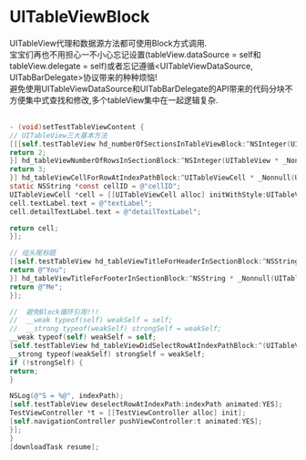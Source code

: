 # UITableViewBlock
UITableView代理和数据源方法都可使用Block方式调用.<br/>
宝宝们再也不用担心一不小心忘记设置(tableView.dataSource = self和tableView.delegate = self)或者忘记遵循<UITableViewDataSource, UITabBarDelegate>协议带来的种种烦恼!<br/>
避免使用UITableViewDataSource和UITabBarDelegate的API带来的代码分块不方便集中式查找和修改,多个tableView集中在一起逻辑复杂.<br/><br/>

```objective-c
- (void)setTestTableViewContent {
// UITableView三大基本方法
[[[self.testTableView hd_numberOfSectionsInTableViewBlock:^NSInteger(UITableView * _Nonnull tableView) {
return 2;
}] hd_tableViewNumberOfRowsInSectionBlock:^NSInteger(UITableView * _Nonnull tableView, NSInteger section) {
return 3;
}] hd_tableViewCellForRowAtIndexPathBlock:^UITableViewCell * _Nonnull(UITableView * _Nonnull tableView, NSIndexPath * _Nonnull indexPath) {
static NSString *const cellID = @"cellID";
UITableViewCell *cell = [[UITableViewCell alloc] initWithStyle:UITableViewCellStyleSubtitle reuseIdentifier:cellID];
cell.textLabel.text = @"textLabel";
cell.detailTextLabel.text = @"detailTextLabel";

return cell;
}];

// 组头尾标题
[[self.testTableView hd_tableViewTitleForHeaderInSectionBlock:^NSString * _Nonnull(UITableView * _Nonnull tableView, NSInteger section) {
return @"You";
}] hd_tableViewTitleForFooterInSectionBlock:^NSString * _Nonnull(UITableView * _Nonnull tableView, NSInteger section) {
return @"Me";
}];

//  避免Block循环引用!!!
//  __weak typeof(self) weakSelf = self;
//  __strong typeof(weakSelf) strongSelf = weakSelf;
__weak typeof(self) weakSelf = self;
[self.testTableView hd_tableViewDidSelectRowAtIndexPathBlock:^(UITableView * _Nonnull tableView, NSIndexPath * _Nonnull indexPath) {
__strong typeof(weakSelf) strongSelf = weakSelf;
if (!strongSelf) {
return;
}

NSLog(@"S = %@", indexPath);
[self.testTableView deselectRowAtIndexPath:indexPath animated:YES];
TestViewController *t = [[TestViewController alloc] init];
[self.navigationController pushViewController:t animated:YES];
}];
}
[downloadTask resume];
```